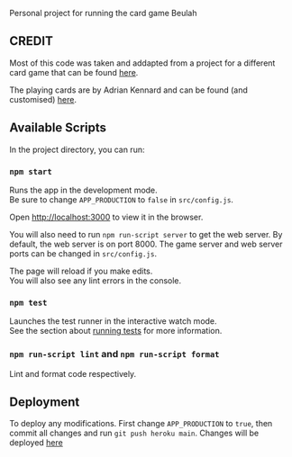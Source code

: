 Personal project for running the card game Beulah

## CREDIT

Most of this code was taken and addapted from a project for a different card game that can be found [here](https://github.com/nguyenank/tien-len).

The playing cards are by Adrian Kennard and can be found (and customised) [here](https://www.me.uk/cards/).

## Available Scripts

In the project directory, you can run:

### `npm start`

Runs the app in the development mode.<br /> Be sure to change `APP_PRODUCTION` to `false` in `src/config.js`.

Open [http://localhost:3000](http://localhost:3000) to view it in the browser.

You will also need to run `npm run-script server` to get the web server. By default, the web server is on port 8000. The game server and web server ports can be changed in `src/config.js`.

The page will reload if you make edits.<br />
You will also see any lint errors in the console.

### `npm test`

Launches the test runner in the interactive watch mode.<br />
See the section about [running tests](https://facebook.github.io/create-react-app/docs/running-tests) for more information.

### `npm run-script lint` and `npm run-script format`

Lint and format code respectively.

## Deployment

To deploy any modifications. First change `APP_PRODUCTION` to `true`, then commit all changes and run `git push heroku main`. Changes will be deployed [here](https://beulah-game.herokuapp.com/)
